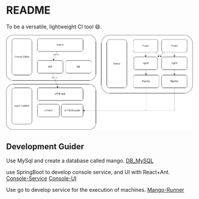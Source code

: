 # README

To be a versatile, lightweight CI tool 😄.

![mango](./docs/static/mango.png)

## Development Guider

Use MySql and create a database called mango.
[DB_MySQL](./mysql/README.md)

use SpringBoot to develop console service, and UI with React+Ant.
[Console-Service](./console/README.md)
[Console-UI](./console/client/README.md)

Use go to develop service for the execution of machines.
[Mango-Runner](https://github.com/daijinru/mango-runner)


